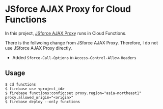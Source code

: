 # JSforce AJAX Proxy for Cloud Functions

In this project, [JSforce AJAX Proxy](https://github.com/jsforce/jsforce-ajax-proxy) runs in Cloud Functions.

There is the follwoing change from JSforce AJAX Proxy. Therefore, I do not use JSforce AJAX Proxy directly. 

* Added `Sforce-Call-Options` in `Access-Control-Allow-Headers`

## Usage

```
$ cd functions
$ firebase use <project_id>
$ firebase functions:config:set proxy.region="asia-northeast1" proxy.allowed_origin="<origin>"
$ firebase deploy --only functions
```